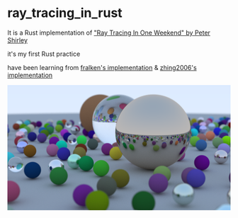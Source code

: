 # ray_tracing_in_rust
It is a Rust implementation of ["Ray Tracing In One Weekend" by Peter Shirley](https://raytracing.github.io/books/RayTracingInOneWeekend.html)

it's my first Rust practice

have been learning from [fralken's implementation](https://github.com/fralken/ray-tracing-in-one-weekend) & [zhing2006's implementation](https://github.com/zhing2006/Ray-Tracing-in-One-Weekend-CN)

![](./image_new.png)
